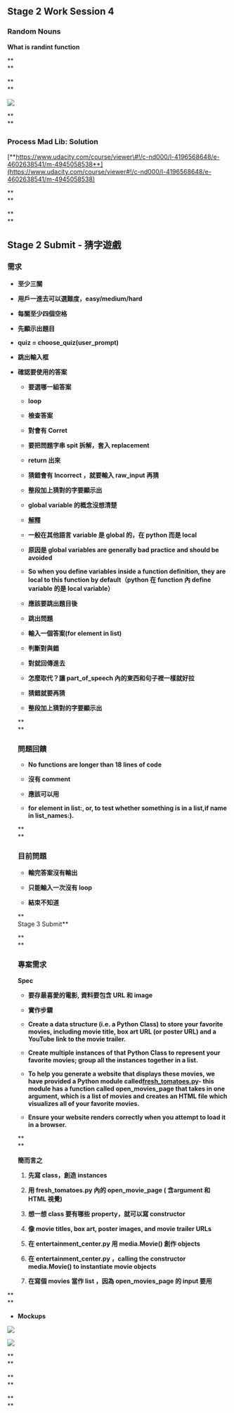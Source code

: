 ## **Stage 2 Work Session 4**

### **Random Nouns**

**What is randint function**

**  
**

**  
**

![](https://lh6.googleusercontent.com/SAOMRR_KJ45P5YBQnR6nwcpxegxFR88_ayoowwA4x2inUjsPp1LbofplrkcGjBVxWeQ42EuxwV35UqSGmOPnaWSkREzWE2ki_5RW-3Z_EA9IWpd-yCFuZeBnJX8z7UPMqJoUtxJw)

**  
**

### **Process Mad Lib: Solution**

[**https://www.udacity.com/course/viewer\#!/c-nd000/l-4196568648/e-4602638541/m-4945058538**](https://www.udacity.com/course/viewer#!/c-nd000/l-4196568648/e-4602638541/m-4945058538)

**  
**

**  
**

## **Stage 2 Submit - 猜字遊戲**

### **需求**

* **至少三關**

* **用戶一進去可以選難度，easy/medium/hard**

* **每關至少四個空格**

* **先顯示出題目**

* **quiz = choose\_quiz\(user\_prompt\)**

* **跳出輸入框**

* **確認要使用的答案**

  * **要選哪一組答案**

  * **loop**

  * **檢查答案**

  * **對會有 Corret**

  * **要把問題字串 spit 拆解，套入 replacement**

  * **return 出來**

  * **猜錯會有 Incorrect ，就要輸入 raw\_input 再猜**

  * **整段加上猜對的字要顯示出**

  * **global variable 的概念沒想清楚**

  * [**解釋**](http://www.python-course.eu/python3_global_vs_local_variables.php)

  * **一般在其他語言 variable 是 global 的，在 python 而是 local**

  * **原因是 global variables are generally bad practice and should be avoided**

  * **So when you define variables inside a function definition, they are local to this function by default（python 在 function 內 define variable 的是 local variable）**

  * **應該要跳出題目後**

  * **跳出問題**

  * **輸入一個答案\(for element in list\)**

  * **判斷對與錯**

  * **對就回傳進去**

  * **怎麼取代？讓 part\_of\_speech 內的東西和句子裡一樣就好拉**

  * **猜錯就要再猜**

  * **整段加上猜對的字要顯示出**

  **  
  **

  ### **問題回饋**

  * **No functions are longer than 18 lines of code**

  * **沒有 comment**

  * **應該可以用**

  * **for element in list:, or, to test whether something is in a list,if name in list\_names:\).**

  **  
  **

  ### **目前問題**

  * **輸完答案沒有輸出**

  * **只能輸入一次沒有 loop**

  * **結束不知道**

  **  
  Stage 3 Submit**

  **  
  **

  ### **專案需求**

  **Spec**

  * **要存最喜愛的電影, 資料要包含 URL 和 image**

  * **實作步驟**

  * **Create a data structure \(i.e. a Python Class\) to store your favorite movies, including movie title, box art URL \(or poster URL\) and a YouTube link to the movie trailer.**

  * **Create multiple instances of that Python Class to represent your favorite movies; group all the instances together in a list.**

  * **To help you generate a website that displays these movies, we have provided a Python module called**[**fresh\_tomatoes.py**](https://s3.amazonaws.com/udacity-hosted-downloads/ud036/fresh_tomatoes.py)**- this module has a function called open\_movies\_page that takes in one argument, which is a list of movies and creates an HTML file which visualizes all of your favorite movies.**

  * **Ensure your website renders correctly when you attempt to load it in a browser.**

  **  
  **

  **簡而言之**

  1. **先寫 class，創造 instances**

  2. **用 fresh\_tomatoes.py 內的 open\_movie\_page \( 含argument 和 HTML 視覺\)**

  3. **想一想 class 要有哪些 property，就可以寫 constructor**

  4. **像 movie titles, box art, poster images, and movie trailer URLs**

  5. **在 entertainment\_center.py 用 media.Movie\(\) 創作 objects**

  6. **在 entertainment\_center.py ，calling the constructor media.Movie\(\) to instantiate movie objects**

  7. **在寫個 movies 當作 list ，因為 open\_movies\_page 的 input 要用**

**  
**

* **Mockups**

![](https://lh5.googleusercontent.com/T7BfExX-vaY_dm6mKxXUG2ML22xgCs1VsqKOiVRa-SikaLfZu_HDaKn8AZzKAqgoLz-n__amRWizv5lYBGjtZQvaGkxn0DaTikBudhkRenvw-uGkP6S-HmD46pPfdLY803iGdsY8)

![](https://lh5.googleusercontent.com/31L95azgM_J-AU370or7YSU7ELpkdA9iXh90esLBvDgI7v-aGdLfCQ5eQGEJ200FoWAxuCo1M5RuiGDiiiW9AxBExTj5EugFJVPF63quDS03MtBOouG_8IvdopYqqdIQJRaJBCk7)

**  
**

**  
**

**  
**



  


